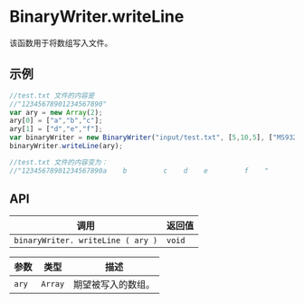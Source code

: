 # BinaryWriter.writeLine

该函数用于将数组写入文件。

## 示例

```javascript
//test.txt 文件的内容是
//"12345678901234567890"
var ary = new Array(2);
ary[0] = ["a","b","c"];
ary[1] = ["d","e","f"];
var binaryWriter = new BinaryWriter("input/test.txt", [5,10,5], ["MS932","MS932","MS932"], 20);
binaryWriter.writeLine(ary);	

//test.txt 文件的内容变为：
//"12345678901234567890a    b         c    d    e         f    "
```

## API

| 调用 | 返回值 |
|---|---|
| `binaryWriter. writeLine ( ary )` | `void` |

| 参数 | 类型 | 描述 |
|---|---|---|
| `ary` | `Array` | 期望被写入的数组。 |